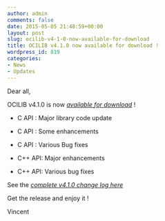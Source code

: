 ```yaml
---
author: admin
comments: false
date: 2015-05-05 21:48:59+00:00
layout: post
slug: ocilib-v4-1-0-now-available-for-download
title: OCILIB v4.1.0 now available for download !
wordpress_id: 819
categories:
- News
- Updates
---
```


Dear all,

  

OCILIB v4.1.0 is now [_available for download_](http://orclib.sourceforge.net/download/) ! 




    
  * C API  : Major library code update

    
  * C API  : Some enhancements

    
  * C API  : Various Bug fixes

    
  * C++ API: Major enhancements

    
  * C++ API: Various bug fixes

 
See the [_complete v4.1.0 change log here_](http://orclib.sourceforge.net/public/changelogs/ocilib-changelog-v4.1.0.txt)

Get the release and enjoy it !

Vincent

